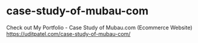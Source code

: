 # case-study-of-mubau-com
Check out My Portfolio - Case Study of Mubau.com (Ecommerce Website) https://uditpatel.com/case-study-of-mubau-com/
